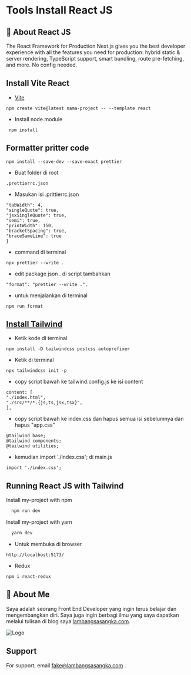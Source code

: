 # Tools Install React JS

## 🚀 About React JS

The React Framework for Production Next.js gives you the best developer experience with all the features you need for production: hybrid static & server rendering, TypeScript support, smart bundling, route pre-fetching, and more. No config needed.

## Install Vite React

-   [Vite](https://vitejs.dev/guide/)

```
npm create vite@latest nama-project -- --template react
```

-   Install node.module

```
 npm install
```

## Formatter pritter code

```
npm install --save-dev --save-exact prettier
```

-   Buat folder di root

```
.prettierrc.json
```

-   Masukan isi .prittierrc.json

```{
"tabWidth": 4,
"singleQuote": true,
"jsxSingleQuote": true,
"semi": true,
"printWidth": 150,
"bracketSpacing": true,
"braceSameLine": true
}

```

-   command di terminal

```
npx prettier --write .
```

-   edit package json . di script tambahkan

```
"format": "prettier --write .",
```

-   untuk menjalankan di terminal

```
npm run format
```

## [Install Tailwind](https://tailwindcss.com/docs/guides/create-react-app)

-   Ketik kode di terminal

```
npm install -D tailwindcss postcss autoprefixer
```

-   Ketik di terminal

```
npx tailwindcss init -p
```

-   copy script bawah ke tailwind.config.js ke isi content

```
content: [
"./index.html",
"./src/**/*.{js,ts,jsx,tsx}",
],

```

-   copy script bawah ke index.css dan hapus semua isi sebelumnya dan hapus "app.css"

```
@tailwind base;
@tailwind components;
@tailwind utilities;

```

-   kemudian import './index.css'; di main.js

```
import './index.css';
```

## Running React JS with Tailwind

Install my-project with npm

```bash
  npm run dev
```

Install my-project with yarn

```bash
  yarn dev
```

-   Untuk membuka di browser

```
http://localhost:5173/
```

-   Redux

```
npm i react-redux
```

## 🚀 About Me

Saya adalah seorang Front End Developer yang ingin terus belajar dan mengembangkan diri. Saya juga ingin berbagi ilmu yang saya dapatkan melalui tulisan di blog saya [lambangsasangka.com](https://lambangsasangka.com/).

![Logo](https://blog.logrocket.com/wp-content/uploads/2022/06/setting-up-dev-environment-react-vite-tailwind.png)

## Support

For support, email fake@lambangsasangka.com .
